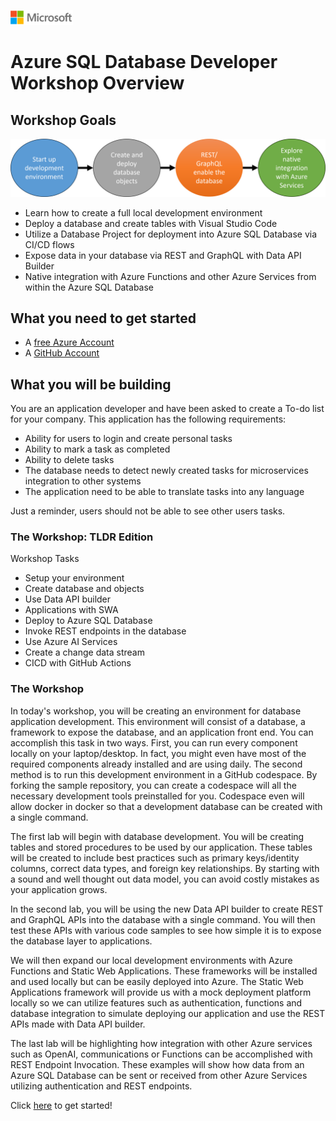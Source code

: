 ![A picture of the Microsoft Logo](./docs/media/graphics/microsoftlogo.png)

# Azure SQL Database Developer Workshop Overview

## Workshop Goals

![A picture of the flow of the workshop](./docs/media/flow1.png)

* Learn how to create a full local development environment
* Deploy a database and create tables with Visual Studio Code
* Utilize a Database Project for deployment into Azure SQL Database via CI/CD flows
* Expose data in your database via REST and GraphQL with Data API Builder
* Native integration with Azure Functions and other Azure Services from within the Azure SQL Database

## What you need to get started

* A [free Azure Account](https://azure.microsoft.com/en-us/free)
* A [GitHub Account](https://github.com/signup)


## What you will be building

You are an application developer and have been asked to create a To-do list for your company. This application has the following requirements:

* Ability for users to login and create personal tasks
* Ability to mark a task as completed
* Ability to delete tasks
* The database needs to detect newly created tasks for microservices integration to other systems
* The application need to be able to translate tasks into any language

Just a reminder, users should not be able to see other users tasks.

### The Workshop: TLDR Edition

Workshop Tasks

* Setup your environment
* Create database and objects
* Use Data API builder
* Applications with SWA
* Deploy to Azure SQL Database
* Invoke REST endpoints in the database
* Use Azure AI Services
* Create a change data stream
* CICD with GitHub Actions

### The Workshop

In today's workshop, you will be creating an environment for database application development. This environment will consist of a database, a framework to expose the database, and an application front end. You can accomplish this task in two ways. First, you can run every component locally on your laptop/desktop. In fact, you might even have most of the required components already installed and are using daily. The second method is to run this development environment in a GitHub codespace. By forking the sample repository, you can create a codespace will all the necessary development tools preinstalled for you. Codespace even will allow docker in docker so that a development database can be created with a single command.

The first lab will begin with database development. You will be creating tables and stored procedures to be used by our application. These tables will be created to include best practices such as primary keys/identity columns, correct data types, and foreign key relationships. By starting with a sound and well thought out data model, you can avoid costly mistakes as your application grows.

In the second lab, you will be using the new Data API builder to create REST and GraphQL APIs into the database with a single command. You will then test these APIs with various code samples to see how simple it is to expose the database layer to applications.

We will then expand our local development environments with Azure Functions and Static Web Applications. These frameworks will be installed and used locally but can be easily deployed into Azure. The Static Web Applications framework will provide us with a mock deployment platform locally so we can utilize features such as authentication, functions and database integration to simulate deploying our application and use the REST APIs made with Data API builder.

The last lab will be highlighting how integration with other Azure services such as OpenAI, communications or Functions can be accomplished with REST Endpoint Invocation. These examples will show how data from an Azure SQL Database can be sent or received from other Azure Services utilizing authentication and REST endpoints.

Click [here](./docs/1-Getting-started.md) to get started!

